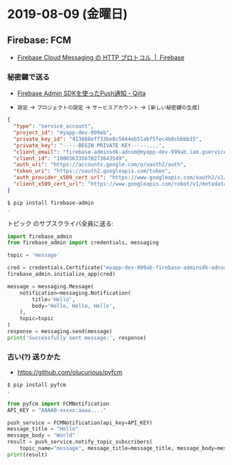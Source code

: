 # 2019-08-09 (金曜日)

## Firebase: FCM

- [Firebase Cloud Messaging の HTTP プロトコル  |  Firebase](https://firebase.google.com/docs/cloud-messaging/http-server-ref?hl=ja)

### 秘密鍵で送る

- [Firebase Admin SDKを使ったPush通知 - Qiita](https://qiita.com/KenNagami/items/f9316b040aed0a5abc22)

- `設定` -> `プロジェクトの設定` -> `サービスアカウント` -> `[新しい秘密鍵の生成]`

~~~json
{
  "type": "service_account",
  "project_id": "myapp-dev-999ab",
  "private_key_id": "413888eff33be8c5044eb51abf5fec4b0cbbbb15",
  "private_key": "-----BEGIN PRIVATE KEY-----....",
  "client_email": "firebase-adminsdk-adnsm@myapp-dev-999ab.iam.gserviceaccount.com",
  "client_id": "100656335670273643549",
  "auth_uri": "https://accounts.google.com/o/oauth2/auth",
  "token_uri": "https://oauth2.googleapis.com/token",
  "auth_provider_x509_cert_url": "https://www.googleapis.com/oauth2/v1/certs",
  "client_x509_cert_url": "https://www.googleapis.com/robot/v1/metadata/x509/firebase-adminsdk-adnsm%40myapp-dev-999ab.iam.gserviceaccount.com"
}
~~~

~~~bash
$ pip install firebase-admin
.
~~~

トピック のサブスクライバ全員に送る:

~~~py
import firebase_admin
from firebase_admin import credentials, messaging

topic = 'message'

cred = credentials.Certificate("myapp-dev-999ab-firebase-adminsdk-adnsm-415800eff3.json")
firebase_admin.initialize_app(cred)

message = messaging.Message(
    notification=messaging.Notification(
        title='Hello',
        body='Hello, Hello, Hello',
    ),
    topic=topic
)
response = messaging.send(message)
print('Successfully sent message:', response)
~~~

### 古い(?) 送りかた

- https://github.com/olucurious/pyfcm

~~~bash
$ pip install pyfcm
.
~~~

~~~python
from pyfcm import FCMNotification
API_KEY = "AAAA0-xxxxx:aaaa...."

push_service = FCMNotification(api_key=API_KEY)
message_title = "Hello"
message_body = "World"
result = push_service.notify_topic_subscribers(
    topic_name="message", message_title=message_title, message_body=message_body)
print(result)
~~~
